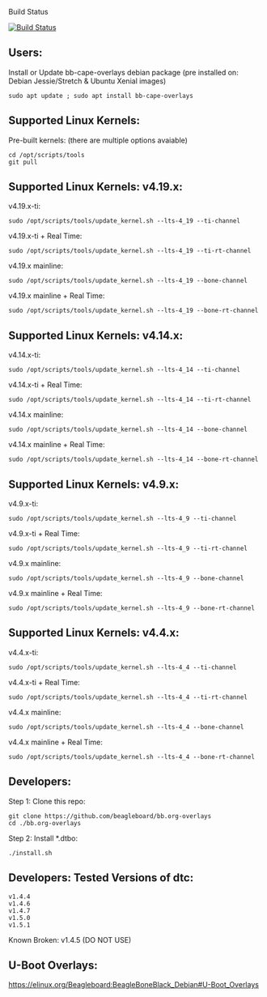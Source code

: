 Build Status

 [![Build Status](http://gfnd.rcn-ee.org:8080/buildStatus/icon?job=beagleboard_overlays/master)](http://gfnd.rcn-ee.org:8080/job/beagleboard_overlays/job/master/)


Users:
------------

Install or Update bb-cape-overlays debian package (pre installed on: Debian Jessie/Stretch & Ubuntu Xenial images)

    sudo apt update ; sudo apt install bb-cape-overlays

Supported Linux Kernels:
------------

Pre-built kernels: (there are multiple options avaiable)

    cd /opt/scripts/tools
    git pull

Supported Linux Kernels: v4.19.x:
------------

v4.19.x-ti:

    sudo /opt/scripts/tools/update_kernel.sh --lts-4_19 --ti-channel

v4.19.x-ti + Real Time:

    sudo /opt/scripts/tools/update_kernel.sh --lts-4_19 --ti-rt-channel

v4.19.x mainline:

    sudo /opt/scripts/tools/update_kernel.sh --lts-4_19 --bone-channel

v4.19.x mainline + Real Time:

    sudo /opt/scripts/tools/update_kernel.sh --lts-4_19 --bone-rt-channel

Supported Linux Kernels: v4.14.x:
------------

v4.14.x-ti:

    sudo /opt/scripts/tools/update_kernel.sh --lts-4_14 --ti-channel

v4.14.x-ti + Real Time:

    sudo /opt/scripts/tools/update_kernel.sh --lts-4_14 --ti-rt-channel

v4.14.x mainline:

    sudo /opt/scripts/tools/update_kernel.sh --lts-4_14 --bone-channel

v4.14.x mainline + Real Time:

    sudo /opt/scripts/tools/update_kernel.sh --lts-4_14 --bone-rt-channel

Supported Linux Kernels: v4.9.x:
------------

v4.9.x-ti:

    sudo /opt/scripts/tools/update_kernel.sh --lts-4_9 --ti-channel

v4.9.x-ti + Real Time:

    sudo /opt/scripts/tools/update_kernel.sh --lts-4_9 --ti-rt-channel

v4.9.x mainline:

    sudo /opt/scripts/tools/update_kernel.sh --lts-4_9 --bone-channel

v4.9.x mainline + Real Time:

    sudo /opt/scripts/tools/update_kernel.sh --lts-4_9 --bone-rt-channel

Supported Linux Kernels: v4.4.x:
------------

v4.4.x-ti:

    sudo /opt/scripts/tools/update_kernel.sh --lts-4_4 --ti-channel

v4.4.x-ti + Real Time:

    sudo /opt/scripts/tools/update_kernel.sh --lts-4_4 --ti-rt-channel

v4.4.x mainline:

    sudo /opt/scripts/tools/update_kernel.sh --lts-4_4 --bone-channel

v4.4.x mainline + Real Time:

    sudo /opt/scripts/tools/update_kernel.sh --lts-4_4 --bone-rt-channel

Developers:
------------

Step 1: Clone this repo:

    git clone https://github.com/beagleboard/bb.org-overlays
    cd ./bb.org-overlays

Step 2: Install *.dtbo:

    ./install.sh

Developers: Tested Versions of dtc:
------------

    v1.4.4
    v1.4.6
    v1.4.7
    v1.5.0
    v1.5.1

Known Broken: v1.4.5 (DO NOT USE)

U-Boot Overlays:
------------

https://elinux.org/Beagleboard:BeagleBoneBlack_Debian#U-Boot_Overlays

